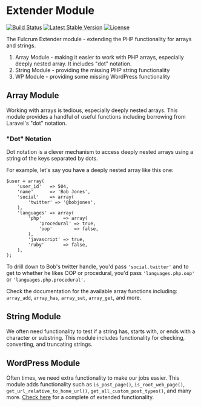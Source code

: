 # Extender Module

[![Build Status](https://travis-ci.org/wpfulcrum/extender.svg?branch=develop)](https://travis-ci.org/wpfulcrum/extender) 
[![Latest Stable Version](https://poser.pugx.org/wpfulcrum/extender/v/stable)](https://packagist.org/packages/wpfulcrum/extender) 
[![License](https://poser.pugx.org/wpfulcrum/extender/license)](https://packagist.org/packages/wpfulcrum/extender)

The Fulcrum Extender module - extending the PHP functionality for arrays and strings.

1. Array Module - making it easier to work with PHP arrays, especially deeply nested array.  It includes "dot" notation.
2. String Module - providing the missing PHP string functionality
3. WP Module - providing some missing WordPress functionality

## Array Module

Working with arrays is tedious, especially deeply nested arrays.  This module provides a handful of useful functions including borrowing from Laravel's "dot" notation.

### "Dot" Notation

Dot notation is a clever mechanism to access deeply nested arrays using a string of the keys separated by dots.  

For example, let's say you have a deeply nested array like this one:

```
$user = array(
	'user_id'   => 504,
	'name'      => 'Bob Jones',
	'social'    => array(
		'twitter' => '@bobjones',
	),
	'languages' => array(
		'php'        => array(
			'procedural' => true,
			'oop'        => false,
		),
		'javascript' => true,
		'ruby'       => false,
	),
);
```

To drill down to Bob's twitter handle, you'd pass `'social.twitter'` and to get to whether he likes OOP or procedural, you'd pass `'languages.php.oop'` or `'languages.php.procedural'`.

Check the documentation for the available array functions including: `array_add`, `array_has`, `array_set`, `array_get`, and more.  

## String Module

We often need functionality to test if a string has, starts with, or ends with a character or substring.  This module includes functionality for checking, converting, and truncating strings.

## WordPress Module

Often times, we need extra functionality to make our jobs easier.  This module adds functionality such as `is_post_page()`, `is_root_web_page()`, `get_url_relative_to_home_url()`, `get_all_custom_post_types()`, and many more.  [Check here](src/WP/README.md) for a complete of extended functionality.
